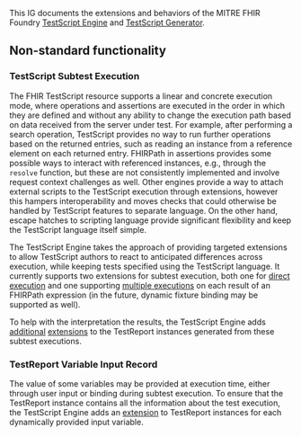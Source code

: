This IG documents the extensions and behaviors of the MITRE FHIR Foundry [TestScript Engine](https://github.com/fhir-crucible/testscript-engine) and [TestScript Generator](https://github.com/fhir-crucible/testscript-generator).

## Non-standard functionality

### TestScript Subtest Execution

The FHIR TestScript resource supports a linear and concrete execution mode, where operations and assertions are executed in the order in which they are defined and without any ability to change the execution path based on data received from the server under test. For example, after performing a search operation, TestScript provides no way to run further operations based on the returned entries, such as reading an instance from a reference element on each returned entry. FHIRPath in assertions provides some possible ways to interact with referenced instances, e.g., through the `resolve` function, but these are not consistently implemented and involve request context challenges as well. Other engines provide a way to attach external scripts to the TestScript execution through extensions, however this hampers interoperability and moves checks that could otherwise be handled by TestScript features to separate language. On the other hand, escape hatches to scripting language provide significant flexibility and keep the TestScript language itself simple.

The TestScript Engine takes the approach of providing targeted extensions to allow TestScript authors to react to anticipated differences across execution, while keeping tests specified using the TestScript language. It currently supports two extensions for subtest execution, both one for [direct execution](StructureDefinition-assert-subtest.html) and one supporting [multiple executions](StructureDefinition-assert-subtest-each.html) on each result of an FHIRPath expression (in the future, dynamic fixture binding may be supported as well).

To help with the interpretation the results, the TestScript Engine adds [additional](StructureDefinition-executed-as-subtest.html) [extensions](StructureDefinition-executed-as-subtest-must-pass.html) to the TestReport instances generated from these subtest executions.

### TestReport Variable Input Record

The value of some variables may be provided at execution time, either through user input or binding during subtest execution. To ensure that the TestReport instance contains all the information about the test execution, the TestScript Engine adds an [extension](StructureDefinition-dynamic-input.html) to TestReport instances for each dynamically provided input variable.